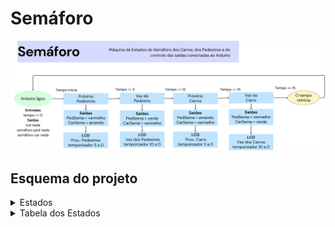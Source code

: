 # Semáforo 

![Diagrama de Blocos](Projeto-Semaforo/assets/maquinaEstados_Semaforo.png)

## Esquema do projeto

<details>
<summary>Estados</summary>
   
   - Inicial
     - Quando: tempo < 0 ou tempo > 25
     - Acontece: 
        - lcd limpa
        - semaforo Carro desliga
        - semaforo Pedestre desliga
   - Próximo Pedestre
     - Quando: 0 < tempo < 5
     - Acontece: 
        - lcd "Próx. Pedestre"
        - semaforo Carro amarelo
        - semaforo Pedestre vermelho
   - Vez do Pedestre
     - Quando: 5 < tempo < 12
     - Acontece: 
        - lcd "Vez do Pesdestre"
        - semaforo Carro vermelho
        - semaforo Pedestre verde
   - Próximo Carro
     - Quando: 12 < tempo < 15
     - Acontece: 
        - lcd "Próx. Carro"
        - semaforo Carro vermelho
        - semaforo Pedestre amarelo
   - Vez do Carro
     - Quando: 15 < tempo < 25
     - Acontece: 
        - lcd "Vez do Caro"
        - semaforo Carro verde
        - semaforo Pedestre vermelho
       
</details>

<details>
<summary>Tabela dos Estados</summary>
   
  | Tempo | Estado Carro | Estado Pedestre | LCD |
  |:-----------:|:-----------:|:-----------:|:-----------:|
  |      `<0`      |    `-`    |    `-`    |    `-`    |
  |    `0 - 4.9`    |    `Amarelo`    |    `Vermelho`    |    `Prox: Pedestre`    |
  |    `5 - 11.9`    |    `Vermelho`    |    `Verde`    |    `Vez do Pedestre`    |
  |    `12 - 14.9`    |    `Vermelho`    |    `Amarelo`    |    `Prox: Carro`    |
  |    `15 - 25`    |    `Verde`    |    `Vermelho`    |    `Vez do Carro`    |
  |    `-`    |    `-`    |    `-`    |    `-`    |

</details>
  
